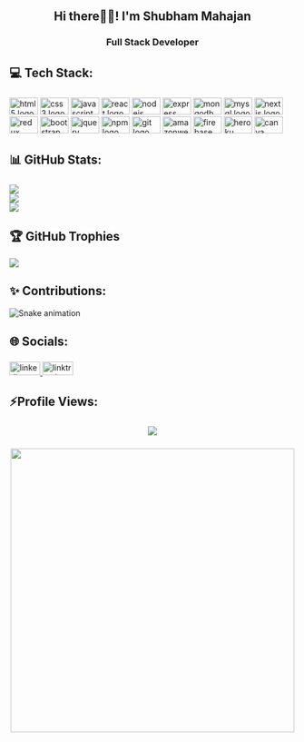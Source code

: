 <br clear="both">

<h2 align="center">Hi there👋🏻! I'm Shubham Mahajan</h2>

###

<h3 align="center">Full Stack Developer</h3>

###

## 💻 Tech Stack:

###

<div align="left">
  <img src="https://cdn.jsdelivr.net/gh/devicons/devicon/icons/html5/html5-original.svg" height="30" width="50" alt="html5 logo"  />
  <img src="https://cdn.jsdelivr.net/gh/devicons/devicon/icons/css3/css3-original.svg" height="30" width="50" alt="css3 logo"  />
  <img src="https://cdn.jsdelivr.net/gh/devicons/devicon/icons/javascript/javascript-original.svg" height="30" width="50" alt="javascript logo"  />
  <img src="https://cdn.jsdelivr.net/gh/devicons/devicon/icons/react/react-original.svg" height="30" width="50" alt="react logo"  />
  <img src="https://cdn.jsdelivr.net/gh/devicons/devicon/icons/nodejs/nodejs-original.svg" height="30" width="50" alt="nodejs logo"  />
  <img src="https://cdn.jsdelivr.net/gh/devicons/devicon/icons/express/express-original.svg" height="30" width="50" alt="express logo"  />
  <img src="https://cdn.jsdelivr.net/gh/devicons/devicon/icons/mongodb/mongodb-original.svg" height="30" width="50" alt="mongodb logo"  />
  <img src="https://cdn.jsdelivr.net/gh/devicons/devicon/icons/mysql/mysql-original.svg" height="30" width="50" alt="mysql logo"  />
  <img src="https://cdn.jsdelivr.net/gh/devicons/devicon/icons/nextjs/nextjs-original.svg" height="30" width="50" alt="nextjs logo"  />
  <img src="https://cdn.jsdelivr.net/gh/devicons/devicon/icons/redux/redux-original.svg" height="30" width="50" alt="redux logo"  />
  <img src="https://cdn.jsdelivr.net/gh/devicons/devicon/icons/bootstrap/bootstrap-original.svg" height="30" width="50" alt="bootstrap logo"  />
  <img src="https://cdn.jsdelivr.net/gh/devicons/devicon/icons/jquery/jquery-original.svg" height="30" width="50" alt="jquery logo"  />
  <img src="https://cdn.jsdelivr.net/gh/devicons/devicon/icons/npm/npm-original-wordmark.svg" height="30" width="50" alt="npm logo"  />
  <img src="https://cdn.jsdelivr.net/gh/devicons/devicon/icons/git/git-original.svg" height="30" width="50" alt="git logo"  />
  <img src="https://cdn.jsdelivr.net/gh/devicons/devicon/icons/amazonwebservices/amazonwebservices-original.svg" height="30" width="50" alt="amazonwebservices logo"  />
  <img src="https://cdn.jsdelivr.net/gh/devicons/devicon/icons/firebase/firebase-plain.svg" height="30" width="50" alt="firebase logo"  />
  <img src="https://cdn.jsdelivr.net/gh/devicons/devicon/icons/heroku/heroku-original.svg" height="30" width="50" alt="heroku logo"  />
  <img src="https://cdn.jsdelivr.net/gh/devicons/devicon/icons/canva/canva-original.svg" height="30" width="50" alt="canva logo"  />
</div>

###

## 📊 GitHub Stats:

###
![](https://github-readme-stats.vercel.app/api?username=shubhammahajan2012&theme=radical&hide_border=false&include_all_commits=true&count_private=true)<br/>
![](https://github-readme-streak-stats.herokuapp.com/?user=shubhammahajan2012&theme=radical&hide_border=false)<br/>
![](https://github-readme-stats.vercel.app/api/top-langs/?username=shubhammahajan2012&theme=radical&hide_border=false&include_all_commits=true&count_private=true&layout=compact)


## 🏆 GitHub Trophies
![](https://github-profile-trophy.vercel.app/?username=shubhammahajan2012&theme=radical&no-frame=true&no-bg=false&margin-w=4)

## ✨ Contributions:
![Snake animation](https://github.com/shubhammahajan2012/shubhammahajan2012/blob/output/github-contribution-grid-snake.svg)

## 🌐 Socials:

###

<div align="left">
  <a href="https://www.linkedin.com/in/shubham-mahajan2012/" target="_blank">
    <img src="https://raw.githubusercontent.com/maurodesouza/profile-readme-generator/master/src/assets/icons/social/linkedin/default.svg" width="54" height="24" alt="linkedin logo"  />
  </a>
  <a href="https://linktr.ee/shubham37" target="_blank">
    <img src="https://raw.githubusercontent.com/maurodesouza/profile-readme-generator/master/src/assets/icons/social/linktree/default.svg" width="54" height="24" alt="linktree logo"  />
  </a>
</div>

###

## ⚡Profile Views:

###

<div align="center">
  <img src="https://profile-counter.glitch.me/shubhammahajan2012/count.svg?"  />
</div>

###

<div align="center">
  <img height="500" src="https://media2.giphy.com/media/gioLPAqDRZjzYpmuCp/giphy.gif?cid=ecf05e478yjhx1kcdibyb3xcepugy9cha0vo4by5lxp5esof&rid=giphy.gif&ct=g"  />
</div>

###
